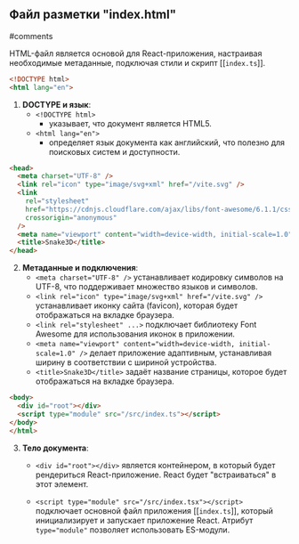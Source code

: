 
## Файл разметки **"index.html"**
#comments 

HTML-файл является основой для React-приложения, настраивая необходимые метаданные, подключая стили и скрипт [[`index.ts`]].

```html
<!DOCTYPE html>
<html lang="en">
```
1. **DOCTYPE и язык**:
   - `<!DOCTYPE html>` 
	   - указывает, что документ является HTML5.
   - `<html lang="en">`
	   - определяет язык документа как английский, что полезно для поисковых систем и доступности.

```html
<head>
  <meta charset="UTF-8" />
  <link rel="icon" type="image/svg+xml" href="/vite.svg" />
  <link
    rel="stylesheet"
    href="https://cdnjs.cloudflare.com/ajax/libs/font-awesome/6.1.1/css/all.min.css"
    crossorigin="anonymous"
  />
  <meta name="viewport" content="width=device-width, initial-scale=1.0" />
  <title>Snake3D</title>
</head>
```
2. **Метаданные и подключения**:
   - `<meta charset="UTF-8" />` устанавливает кодировку символов на UTF-8, что поддерживает множество языков и символов.
   - `<link rel="icon" type="image/svg+xml" href="/vite.svg" />` устанавливает иконку сайта (favicon), которая будет отображаться на вкладке браузера.
   - `<link rel="stylesheet" ...>` подключает библиотеку Font Awesome для использования иконок в приложении.
   - `<meta name="viewport" content="width=device-width, initial-scale=1.0" />` делает  приложение адаптивным, устанавливая ширину в соответствии с шириной устройства.
   - `<title>Snake3D</title>` задаёт название страницы, которое будет отображаться на вкладке браузера.

```html
<body>
  <div id="root"></div>
  <script type="module" src="/src/index.ts"></script>
</body>
</html>
```
3. **Тело документа**:
   - `<div id="root"></div>` является контейнером, в который будет рендериться React-приложение. React будет "встраиваться" в этот элемент.
   
   - `<script type="module" src="/src/index.tsx"></script>` подключает основной файл  приложения [[`index.ts`]], который инициализирует и запускает приложение React. Атрибут `type="module"` позволяет использовать ES-модули.

